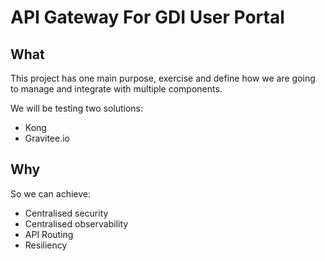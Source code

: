 # API Gateway For GDI User Portal

## What
This project has one main purpose, exercise and define how we are going to manage and integrate with multiple components.

We will be testing two solutions:
- Kong
- Gravitee.io

## Why
So we can achieve:
- Centralised security
- Centralised observability
- API Routing
- Resiliency
